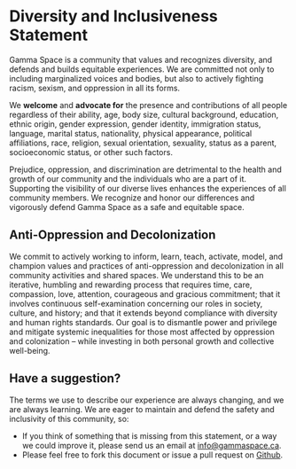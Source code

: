 # Diversity and Inclusiveness Statement

Gamma Space is a community that values and recognizes diversity, and defends and builds equitable experiences. We are committed not only to including marginalized voices and bodies, but also to actively fighting racism, sexism, and oppression in all its forms.

We **welcome** and **advocate for** the presence and contributions of all people regardless of their ability, age, body size, cultural background, education, ethnic origin, gender expression, gender identity, immigration status, language, marital status, nationality, physical appearance, political affiliations, race, religion, sexual orientation, sexuality, status as a parent, socioeconomic status, or other such factors.

Prejudice, oppression, and discrimination are detrimental to the health and growth of our community and the individuals who are a part of it. Supporting the visibility of our diverse lives enhances the experiences of all community members. We recognize and honor our differences and vigorously defend Gamma Space as a safe and equitable space.

## Anti-Oppression and Decolonization

We commit to actively working to inform, learn, teach, activate, model, and champion values and practices of anti-oppression and decolonization in all community activities and shared spaces. We understand this to be an iterative, humbling and rewarding process that requires time, care, compassion, love, attention, courageous and gracious commitment; that it involves continuous self-examination concerning our roles in society, culture, and history; and that it extends beyond compliance with diversity and human rights standards. Our goal is to dismantle power and privilege and mitigate systemic inequalities for those most affected by oppression and colonization – while investing in both personal growth and collective well-being. 

## Have a suggestion?

The terms we use to describe our experience are always changing, and we are always learning. We are eager to maintain and defend the safety and inclusivity of this community, so:

- If you think of something that is missing from this statement, or a way we could improve it, please send us an email at [info@gammaspace.ca][1].
- Please feel free to fork this document or issue a pull request on [Github][2].

[1]:	mailto:info@gammaspace.ca
[2]:	https://github.com/GammaSpace/policies/blob/master/diversity-statement.md
